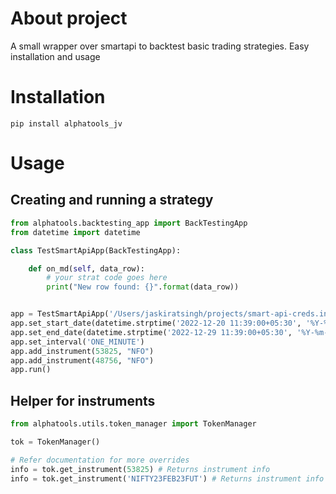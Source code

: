 # About project
A small wrapper over smartapi to backtest basic trading strategies. 
Easy installation and usage

# Installation
```
pip install alphatools_jv
```

# Usage
## Creating and running a strategy
```python
from alphatools.backtesting_app import BackTestingApp
from datetime import datetime

class TestSmartApiApp(BackTestingApp):

    def on_md(self, data_row):
        # your strat code goes here
        print("New row found: {}".format(data_row))


app = TestSmartApiApp('/Users/jaskiratsingh/projects/smart-api-creds.ini')
app.set_start_date(datetime.strptime('2022-12-20 11:39:00+05:30', '%Y-%m-%d %H:%M:%S%z'))
app.set_end_date(datetime.strptime('2022-12-29 11:39:00+05:30', '%Y-%m-%d %H:%M:%S%z'))
app.set_interval('ONE_MINUTE')
app.add_instrument(53825, "NFO")
app.add_instrument(48756, "NFO")
app.run()
```

## Helper for instruments
```python
from alphatools.utils.token_manager import TokenManager

tok = TokenManager()

# Refer documentation for more overrides
info = tok.get_instrument(53825) # Returns instrument info
info = tok.get_instrument('NIFTY23FEB23FUT') # Returns instrument info
```